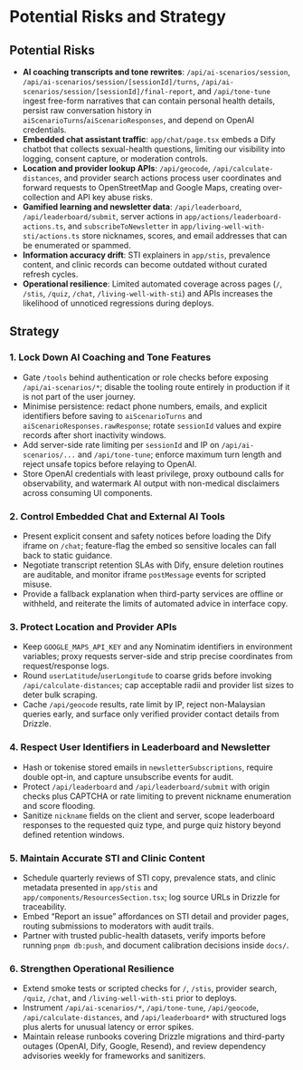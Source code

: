 # Potential Risks and Strategy

## Potential Risks

- **AI coaching transcripts and tone rewrites**: `/api/ai-scenarios/session`, `/api/ai-scenarios/session/[sessionId]/turns`, `/api/ai-scenarios/session/[sessionId]/final-report`, and `/api/tone-tune` ingest free-form narratives that can contain personal health details, persist raw conversation history in `aiScenarioTurns`/`aiScenarioResponses`, and depend on OpenAI credentials.
- **Embedded chat assistant traffic**: `app/chat/page.tsx` embeds a Dify chatbot that collects sexual-health questions, limiting our visibility into logging, consent capture, or moderation controls.
- **Location and provider lookup APIs**: `/api/geocode`, `/api/calculate-distances`, and provider search actions process user coordinates and forward requests to OpenStreetMap and Google Maps, creating over-collection and API key abuse risks.
- **Gamified learning and newsletter data**: `/api/leaderboard`, `/api/leaderboard/submit`, server actions in `app/actions/leaderboard-actions.ts`, and `subscribeToNewsletter` in `app/living-well-with-sti/actions.ts` store nicknames, scores, and email addresses that can be enumerated or spammed.
- **Information accuracy drift**: STI explainers in `app/stis`, prevalence content, and clinic records can become outdated without curated refresh cycles.
- **Operational resilience**: Limited automated coverage across pages (`/`, `/stis`, `/quiz`, `/chat`, `/living-well-with-sti`) and APIs increases the likelihood of unnoticed regressions during deploys.

## Strategy

### 1. Lock Down AI Coaching and Tone Features

- Gate `/tools` behind authentication or role checks before exposing `/api/ai-scenarios/*`; disable the tooling route entirely in production if it is not part of the user journey.
- Minimise persistence: redact phone numbers, emails, and explicit identifiers before saving to `aiScenarioTurns` and `aiScenarioResponses.rawResponse`; rotate `sessionId` values and expire records after short inactivity windows.
- Add server-side rate limiting per `sessionId` and IP on `/api/ai-scenarios/...` and `/api/tone-tune`; enforce maximum turn length and reject unsafe topics before relaying to OpenAI.
- Store OpenAI credentials with least privilege, proxy outbound calls for observability, and watermark AI output with non-medical disclaimers across consuming UI components.

### 2. Control Embedded Chat and External AI Tools

- Present explicit consent and safety notices before loading the Dify iframe on `/chat`; feature-flag the embed so sensitive locales can fall back to static guidance.
- Negotiate transcript retention SLAs with Dify, ensure deletion routines are auditable, and monitor iframe `postMessage` events for scripted misuse.
- Provide a fallback explanation when third-party services are offline or withheld, and reiterate the limits of automated advice in interface copy.

### 3. Protect Location and Provider APIs

- Keep `GOOGLE_MAPS_API_KEY` and any Nominatim identifiers in environment variables; proxy requests server-side and strip precise coordinates from request/response logs.
- Round `userLatitude`/`userLongitude` to coarse grids before invoking `/api/calculate-distances`; cap acceptable radii and provider list sizes to deter bulk scraping.
- Cache `/api/geocode` results, rate limit by IP, reject non-Malaysian queries early, and surface only verified provider contact details from Drizzle.

### 4. Respect User Identifiers in Leaderboard and Newsletter

- Hash or tokenise stored emails in `newsletterSubscriptions`, require double opt-in, and capture unsubscribe events for audit.
- Protect `/api/leaderboard` and `/api/leaderboard/submit` with origin checks plus CAPTCHA or rate limiting to prevent nickname enumeration and score flooding.
- Sanitize `nickname` fields on the client and server, scope leaderboard responses to the requested quiz type, and purge quiz history beyond defined retention windows.

### 5. Maintain Accurate STI and Clinic Content

- Schedule quarterly reviews of STI copy, prevalence stats, and clinic metadata presented in `app/stis` and `app/components/ResourcesSection.tsx`; log source URLs in Drizzle for traceability.
- Embed “Report an issue” affordances on STI detail and provider pages, routing submissions to moderators with audit trails.
- Partner with trusted public-health datasets, verify imports before running `pnpm db:push`, and document calibration decisions inside `docs/`.

### 6. Strengthen Operational Resilience

- Extend smoke tests or scripted checks for `/`, `/stis`, provider search, `/quiz`, `/chat`, and `/living-well-with-sti` prior to deploys.
- Instrument `/api/ai-scenarios/*`, `/api/tone-tune`, `/api/geocode`, `/api/calculate-distances`, and `/api/leaderboard*` with structured logs plus alerts for unusual latency or error spikes.
- Maintain release runbooks covering Drizzle migrations and third-party outages (OpenAI, Dify, Google, Resend), and review dependency advisories weekly for frameworks and sanitizers.
